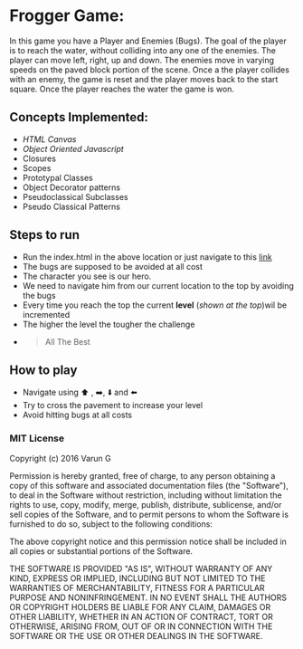 # Frogger Game:

In this game you have a Player and Enemies (Bugs). The goal of the player is to reach the water, without colliding into any one of the enemies. The player can move left, right, up and down. The enemies move in varying speeds on the paved block portion of the scene. Once a the player collides with an enemy, the game is reset and the player moves back to the start square. Once the player reaches the water the game is won.

## Concepts Implemented:
* *HTML Canvas*
* *Object Oriented Javascript*
* Closures
* Scopes
* Prototypal Classes
* Object Decorator patterns
* Pseudoclassical Subclasses
* Pseudo Classical Patterns

## Steps to run
* Run the index.html in the above location or just navigate to this [link](https://gvsvarun.github.io/forgger-game/)
* The bugs are supposed to be avoided at all cost
* The character you see is our hero.
* We need to navigate him from our current location to the top by avoiding the bugs
* Every time you reach the top the current **level** (*shown at the top*)wil be incremented
* The higher the level the tougher the challenge
* >All The Best

## How to play
* Navigate using :arrow_up: , :arrow_right:, :arrow_down: and :arrow_left:
* Try to cross the pavement to increase your level
* Avoid hitting bugs at all costs

### MIT License

Copyright (c) 2016 Varun G

Permission is hereby granted, free of charge, to any person obtaining a copy
of this software and associated documentation files (the "Software"), to deal
in the Software without restriction, including without limitation the rights
to use, copy, modify, merge, publish, distribute, sublicense, and/or sell
copies of the Software, and to permit persons to whom the Software is
furnished to do so, subject to the following conditions:

The above copyright notice and this permission notice shall be included in all
copies or substantial portions of the Software.

THE SOFTWARE IS PROVIDED "AS IS", WITHOUT WARRANTY OF ANY KIND, EXPRESS OR
IMPLIED, INCLUDING BUT NOT LIMITED TO THE WARRANTIES OF MERCHANTABILITY,
FITNESS FOR A PARTICULAR PURPOSE AND NONINFRINGEMENT. IN NO EVENT SHALL THE
AUTHORS OR COPYRIGHT HOLDERS BE LIABLE FOR ANY CLAIM, DAMAGES OR OTHER
LIABILITY, WHETHER IN AN ACTION OF CONTRACT, TORT OR OTHERWISE, ARISING FROM,
OUT OF OR IN CONNECTION WITH THE SOFTWARE OR THE USE OR OTHER DEALINGS IN THE
SOFTWARE.
